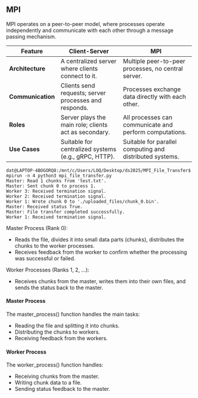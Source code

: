 ## MPI
MPI operates on a peer-to-peer model, where processes operate independently and communicate with each other through a message passing mechanism.

| **Feature**          | **Client-Server**                                    | **MPI**                                                |
|-----------------------|-----------------------------------------------------|-------------------------------------------------------|
| **Architecture**      | A centralized server where clients connect to it.  | Multiple peer-to-peer processes, no central server.   |
| **Communication**     | Clients send requests; server processes and responds. | Processes exchange data directly with each other.     |
| **Roles**             | Server plays the main role; clients act as secondary. | All processes can communicate and perform computations. |
| **Use Cases**         | Suitable for centralized systems (e.g., gRPC, HTTP). | Suitable for parallel computing and distributed systems. |


```
dat@LAPTOP-4BOGORQ8:/mnt/c/Users/LOQ/Desktop/ds2025/MPI_File_Transfer$ mpirun -n 4 python3 mpi_file_transfer.py
Master: Read 1 chunks from 'test.txt'.
Master: Sent chunk 0 to process 1.
Worker 3: Received termination signal.
Worker 2: Received termination signal.
Worker 1: Wrote chunk 0 to './uploaded_files/chunk_0.bin'.
Master: Received status True.
Master: File transfer completed successfully.
Worker 1: Received termination signal.
```

Master Process (Rank 0):  
- Reads the file, divides it into small data parts (chunks), distributes the chunks to the worker processes. 
- Receives feedback from the worker to confirm whether the processing was successful or failed.

Worker Processes (Ranks 1, 2, ...): 
- Receives chunks from the master, writes them into their own files, and sends the status back to the master.

#### Master Process
The master_process() function handles the main tasks: 
- Reading the file and splitting it into chunks. 
- Distributing the chunks to workers. 
- Receiving feedback from the workers.

#### Worker Process
The worker_process() function handles: 
- Receiving chunks from the master. 
- Writing chunk data to a file. 
- Sending status feedback to the master.